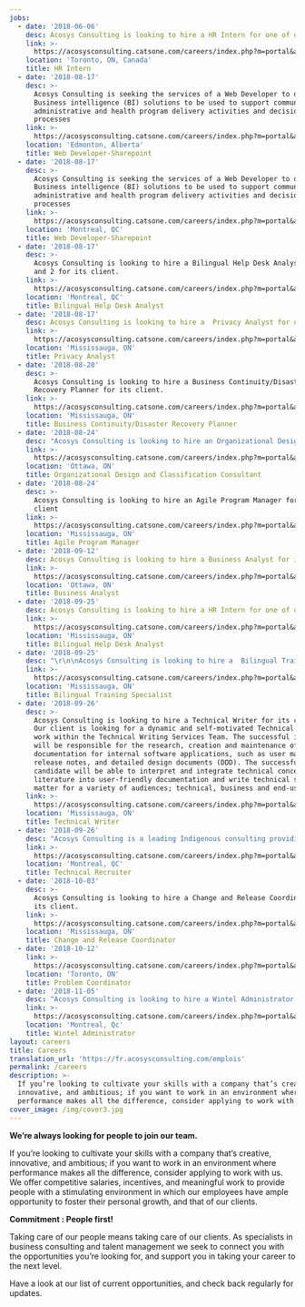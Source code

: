 ```yaml
---
jobs:
  - date: '2018-06-06'
    desc: Acosys Consulting is looking to hire a HR Intern for one of our clients.
    link: >-
      https://acosysconsulting.catsone.com/careers/index.php?m=portal&a=details&jobOrderID=11019379
    location: 'Toronto, ON, Canada'
    title: HR Intern
  - date: '2018-08-17'
    desc: >-
      Acosys Consulting is seeking the services of a Web Developer to develop
      Business intelligence (BI) solutions to be used to support community,
      administrative and health program delivery activities and decision making
      processes
    link: >-
      https://acosysconsulting.catsone.com/careers/index.php?m=portal&a=details&jobOrderID=11278241
    location: 'Edmonton, Alberta'
    title: Web Developer-Sharepoint
  - date: '2018-08-17'
    desc: >-
      Acosys Consulting is seeking the services of a Web Developer to develop
      Business intelligence (BI) solutions to be used to support community,
      administrative and health program delivery activities and decision making
      processes
    link: >-
      https://acosysconsulting.catsone.com/careers/index.php?m=portal&a=details&jobOrderID=11278217
    location: 'Montreal, QC'
    title: Web Developer-Sharepoint
  - date: '2018-08-17'
    desc: >-
      Acosys Consulting is looking to hire a Bilingual Help Desk Analyst-Level 1
      and 2 for its client.
    link: >-
      https://acosysconsulting.catsone.com/careers/index.php?m=portal&a=details&jobOrderID=11278187
    location: 'Montreal, QC'
    title: Bilingual Help Desk Analyst
  - date: '2018-08-17'
    desc: Acosys Consulting is looking to hire a  Privacy Analyst for our client
    link: >-
      https://acosysconsulting.catsone.com/careers/index.php?m=portal&a=details&jobOrderID=11278322
    location: 'Mississauga, ON'
    title: Privacy Analyst
  - date: '2018-08-20'
    desc: >-
      Acosys Consulting is looking to hire a Business Continuity/Disaster
      Recovery Planner for its client.
    link: >-
      https://acosysconsulting.catsone.com/careers/index.php?m=portal&a=details&jobOrderID=11287184
    location: 'Mississauga, ON'
    title: Business Continuity/Disaster Recovery Planner
  - date: '2018-08-24'
    desc: "Acosys Consulting is looking to hire an Organizational Design and Classification Consultant for its client\r\n\n\rOur Client is seeking the services of Organizational Design and Classification consultants on a part-time basis (2-3 days per week) for up to 5 years.  The proposed resources would need to provide services onsite."
    link: >-
      https://acosysconsulting.catsone.com/careers/index.php?m=portal&a=details&jobOrderID=11297732
    location: 'Ottawa, ON'
    title: Organizational Design and Classification Consultant
  - date: '2018-08-24'
    desc: >-
      Acosys Consulting is looking to hire an Agile Program Manager for its
      client
    link: >-
      https://acosysconsulting.catsone.com/careers/index.php?m=portal&a=details&jobOrderID=11298734
    location: 'Mississauga, ON'
    title: Agile Program Manager
  - date: '2018-09-12'
    desc: Acosys Consulting is looking to hire a Business Analyst for its client.
    link: >-
      https://acosysconsulting.catsone.com/careers/index.php?m=portal&a=details&jobOrderID=11364071
    location: 'Ottawa, ON'
    title: Business Analyst
  - date: '2018-09-25'
    desc: Acosys Consulting is looking to hire a HR Intern for one of our clients.
    link: >-
      https://acosysconsulting.catsone.com/careers/index.php?m=portal&a=details&jobOrderID=11411018
    location: 'Mississauga, ON'
    title: Bilingual Help Desk Analyst
  - date: '2018-09-25'
    desc: "\r\n\nAcosys Consulting is looking to hire a  Bilingual Training Specialist for its client\r\n\n\r\n\nThe primary role of this position is to design, develop, and deliver a bilingual Training program for super users in support of the client’s Project implementation. The incumbent will apply adult learning and instructional design principles to create a train-the-trainer program that covers all functions of client’s claims adjudication systems. This dynamic individual will deliver the program in English and French to external and internal super users, in class and online, all while ensuring quality."
    link: >-
      https://acosysconsulting.catsone.com/careers/index.php?m=portal&a=details&jobOrderID=11411057
    location: 'Mississauga, ON'
    title: Bilingual Training Specialist
  - date: '2018-09-26'
    desc: >-
      Acosys Consulting is looking to hire a Technical Writer for its client.
      Our client is looking for a dynamic and self-motivated Technical Writer to
      work within the Technical Writing Services Team. The successful incumbent
      will be responsible for the research, creation and maintenance of system
      documentation for internal software applications, such as user manuals,
      release notes, and detailed design documents (DDD). The successful
      candidate will be able to interpret and integrate technical concepts and
      literature into user-friendly documentation and write technical subject
      matter for a variety of audiences; technical, business and end-user.
    link: >-
      https://acosysconsulting.catsone.com/careers/index.php?m=portal&a=details&jobOrderID=11416865
    location: 'Mississauga, ON'
    title: Technical Writer
  - date: '2018-09-26'
    desc: "Acosys Consulting is a leading Indigenous consulting providing professional consulting services firm in Information Technology, Human Resources and Aboriginal Policy Development.\r\n\n\r\n\nWe are seeking a  Technical Talent Recruiter to work in our office in Montreal. The selected candidate’s primary function will be to complete the entire recruitment process, both for our professional and technical positions."
    link: >-
      https://acosysconsulting.catsone.com/careers/index.php?m=portal&a=details&jobOrderID=11417000
    location: 'Montreal, QC'
    title: Technical Recruiter
  - date: '2018-10-03'
    desc: >-
      Acosys Consulting is looking to hire a Change and Release Coordinator for
      its client.
    link: >-
      https://acosysconsulting.catsone.com/careers/index.php?m=portal&a=details&jobOrderID=11442614
    location: 'Mississauga, ON'
    title: Change and Release Coordinator
  - date: '2018-10-12'
    link: >-
      https://acosysconsulting.catsone.com/careers/index.php?m=portal&a=details&jobOrderID=11479586
    location: 'Toronto, ON'
    title: Problem Coordinator
  - date: '2018-11-05'
    desc: "Acosys Consulting is looking to hire a Wintel Administrator for its client.\r\n\n \r\n\n\r\n\nESSENTIAL FUNCTIONS:\r\n\n•\tProvide technical support in planning and coordinating within the areas of desktop computing and Wintel server administration; including MS Exchange, SharePoint, Active Directory and Printers\r\n\n•\tProvide technical support for VMWare administration\r\n\n•\tManage backup environment including schedules, backup software, tape devices and media (Commvault/Simpana)\r\n\n•\tMaintain incident management (Cherwell) ticket queues by setting priorities and resolving technical issues\r\n\n•\tAssist with ensuring operational readiness for project completion and handoff\r\n\n•\tProvide and lead technical support issues and projects via cross training and knowledge transfer to colleagues\r\n\n•\tProvide after-hours support using pager and cell phone on a rotational basis\r\n\n•\tRequired to travel to the Montreal and Toronto Data Centre to resolve technical issues or assist with implementations, as required\r\n\n•\tWork on projects assigned, as required\r\n\n\r\n\n\r\n\nQUALIFICATIONS:\r\n\n•\t3-6 years of experience in an infrastructure environment based on Intel servers, HP Hardware, PC’s and Cisco based LAN/WAN\r\n\n•\tMCSE certification or working towards certification\r\n\n•\tHands on/working experience with installing, configuring, troubleshooting, performance tuning and capacity planning a Wintel/AD/VMWare environment\r\n\n•\tCustomer focused, understanding the ‘service’ nature of Technical Support\r\n\n•\tAbility to diagnose and resolve technical issues effectively and in a timely manner\r\n\n•\tStrong understanding in deploying hardware, installing software, maintaining inventory records\r\n\n•\tEnforce corporate Windows, Active Directory and LAN security policies\r\n\n•\tHands on experience with HP Blades (c7000/virtual connects) and DL product line\r\n\n•\tExperience with fiber channel technologies and Storage Area Network (SAN)\r\n\n•\tUnderstand the concepts of Disaster Recovery, including Recovery Time Objectives (RTO) and Recovery Point Objectives (RPO)\r\n\n•\tFlexible and adaptable to working additional hours and act as site support for Data Centers for incidents which require off hours and/or longer periods of time to resolve issues of a technical nature\r\n\n•\tMinimal travel to Mississauga, Ontario is required\r\n\n•\tMust be Bilingual (English and French)\r\n\n\r\n\nNice to have:\r\n\n•\tCISCO certification at CCNA level and/or hands on experience with CISCO technology\r\n\n•\tStorage Admin. hands on work with HP Storage Arrays (3PAR, EVA8400/4400/RSM/CommandView)\r\n\n•\tExperience with Virtual Tape Library (Falconstor)\r\n\n•\tMS SQL certification and/or hands on experience with SQL DB’s\r\n\n\r\n\nAPPLY TO:\r\n\nAcosys Consulting Services thanks all applicants. We advise only those who qualify for an interview will be contacted. If interested, please forward a copy of your resume by email to: pravikumar@acosysconsulting.com.\r\n\n \r\n\nAcosys Consulting applies the principles of employment equity and invites women, Aboriginal peoples, members of visible and ethnic minorities and persons with disabilities to submit their application and expressly mention their group membership status."
    link: >-
      https://acosysconsulting.catsone.com/careers/index.php?m=portal&a=details&jobOrderID=11568380
    location: 'Montreal, Qc'
    title: Wintel Administrator
layout: careers
title: Careers
translation_url: 'https://fr.acosysconsulting.com/emplois'
permalink: /careers
description: >-
  If you’re looking to cultivate your skills with a company that’s creative,
  innovative, and ambitious; if you want to work in an environment where
  performance makes all the difference, consider applying to work with us.
cover_image: /img/cover3.jpg
---
```


**We’re always looking for people to join our team.**

If you’re looking to cultivate your skills with a company that’s creative, innovative, and ambitious; if
you want to work in an environment where performance makes all the difference, consider applying to
work with us. We offer competitive salaries, incentives, and meaningful work to provide people with a
stimulating environment in which our employees have ample opportunity to foster their personal growth, and that of our clients.

**Commitment : People first!**

Taking care of our people means taking care of our clients. As specialists in business consulting and
talent management we seek to connect you with the opportunities you’re looking for, and support you
in taking your career to the next level.

Have a look at our list of current opportunities, and check back regularly for updates.
